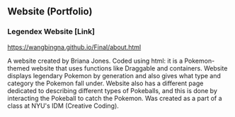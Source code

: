 ## Website (Portfolio)
### Legendex Website [Link]
https://wangbingna.github.io/Final/about.html

A website created by Briana Jones. Coded using html: it is a Pokemon-themed website that uses functions like Draggable and containers. Website displays legendary Pokemon by generation and also gives what type and category the Pokemon fall under. Website also has a different page dedicated to describing different types of Pokeballs, and this is done by interacting the Pokeball to catch the Pokemon. Was created as a part of a class at NYU's IDM (Creative Coding).
